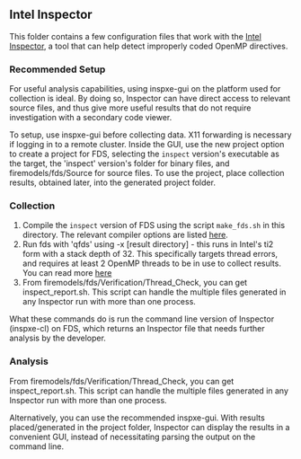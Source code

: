 ## Intel Inspector

This folder contains a few configuration files that work with the [Intel Inspector](https://software.intel.com/en-us/node/622387), a tool that can help detect improperly coded OpenMP directives.

### Recommended Setup

For useful analysis capabilities, using inspxe-gui on the platform used for collection is ideal. By doing so, Inspector can have direct access to relevant source files, and thus give more useful results that do not require investigation with a secondary code viewer. 

To setup, use inspxe-gui before collecting data. X11 forwarding is necessary if logging in to a remote cluster. Inside the GUI, use the new project option to create a project for FDS, selecting the `inspect` version's executable as the target, the 'inspect' version's folder for binary files, and firemodels/fds/Source for source files. To use the project, place collection results, obtained later, into the generated project folder.

### Collection

1. Compile the `inspect` version of FDS using the script `make_fds.sh` in this directory. The relevant compiler options are listed [here](https://software.intel.com/en-us/inspector-user-guide-linux-building-applications).
2. Run fds with 'qfds' using -x [result directory] - this runs in Intel's ti2 form with a stack depth of 32. This specifically targets thread errors, and requires at least 2 OpenMP threads to be in use to collect results. You can read more [here](https://software.intel.com/en-us/inspector-user-guide-linux-threading-error-analysis-types)
3. From firemodels/fds/Verification/Thread_Check, you can get inspect_report.sh. This script can handle the multiple files generated in any Inspector run with more than one process. 

What these commands do is run the command line version of Inspector (inspxe-cl) on FDS, which returns an Inspector file that needs further analysis by the developer.

### Analysis

From firemodels/fds/Verification/Thread_Check, you can get inspect_report.sh. This script can handle the multiple files generated in any Inspector run with more than one process.

Alternatively, you can use the recommended inspxe-gui. With results placed/generated in the project folder, Inspector can display the results in a convenient GUI, instead of necessitating parsing the output on the command line.

